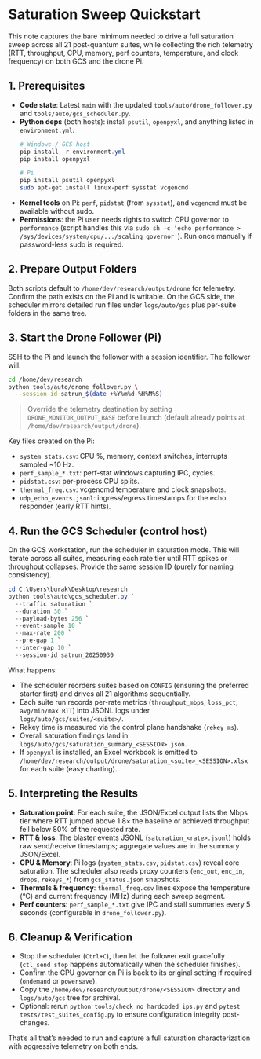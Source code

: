 # Saturation Sweep Quickstart

This note captures the bare minimum needed to drive a full saturation sweep across all 21 post-quantum suites, while collecting the rich telemetry (RTT, throughput, CPU, memory, perf counters, temperature, and clock frequency) on both GCS and the drone Pi.

## 1. Prerequisites
- **Code state**: Latest `main` with the updated `tools/auto/drone_follower.py` and `tools/auto/gcs_scheduler.py`.
- **Python deps** (both hosts): install `psutil`, `openpyxl`, and anything listed in `environment.yml`.
  ```powershell
  # Windows / GCS host
  pip install -r environment.yml
  pip install openpyxl
  ```
  ```bash
  # Pi
  pip install psutil openpyxl
  sudo apt-get install linux-perf sysstat vcgencmd
  ```
- **Kernel tools** on Pi: `perf`, `pidstat` (from `sysstat`), and `vcgencmd` must be available without sudo.
- **Permissions**: the Pi user needs rights to switch CPU governor to `performance` (script handles this via `sudo sh -c 'echo performance > /sys/devices/system/cpu/.../scaling_governor'`). Run once manually if password-less sudo is required.

## 2. Prepare Output Folders
Both scripts default to `/home/dev/research/output/drone` for telemetry. Confirm the path exists on the Pi and is writable. On the GCS side, the scheduler mirrors detailed run files under `logs/auto/gcs` plus per-suite folders in the same tree.

## 3. Start the Drone Follower (Pi)
SSH to the Pi and launch the follower with a session identifier. The follower will:

```bash
cd /home/dev/research
python tools/auto/drone_follower.py \
  --session-id satrun_$(date +%Y%m%d-%H%M%S)
```

> Override the telemetry destination by setting `DRONE_MONITOR_OUTPUT_BASE` before launch (default already points at `/home/dev/research/output/drone`).

Key files created on the Pi:

- `system_stats.csv`: CPU %, memory, context switches, interrupts sampled ~10 Hz.
- `perf_sample_*.txt`: perf-stat windows capturing IPC, cycles.
- `pidstat.csv`: per-process CPU splits.
- `thermal_freq.csv`: vcgencmd temperature and clock snapshots.
- `udp_echo_events.jsonl`: ingress/egress timestamps for the echo responder (early RTT hints).

## 4. Run the GCS Scheduler (control host)
On the GCS workstation, run the scheduler in saturation mode. This will iterate across all suites, measuring each rate tier until RTT spikes or throughput collapses. Provide the same session ID (purely for naming consistency).

```powershell
cd C:\Users\burak\Desktop\research
python tools\auto\gcs_scheduler.py `
  --traffic saturation `
  --duration 30 `
  --payload-bytes 256 `
  --event-sample 10 `
  --max-rate 200 `
  --pre-gap 1 `
  --inter-gap 10 `
  --session-id satrun_20250930
```

What happens:
- The scheduler reorders suites based on `CONFIG` (ensuring the preferred starter first) and drives all 21 algorithms sequentially.
- Each suite run records per-rate metrics (`throughput_mbps`, `loss_pct`, `avg/min/max RTT`) into JSONL logs under `logs/auto/gcs/suites/<suite>/`.
- Rekey time is measured via the control plane handshake (`rekey_ms`).
- Overall saturation findings land in `logs/auto/gcs/saturation_summary_<SESSION>.json`.
- If `openpyxl` is installed, an Excel workbook is emitted to `/home/dev/research/output/drone/saturation_<suite>_<SESSION>.xlsx` for each suite (easy charting).

## 5. Interpreting the Results
- **Saturation point**: For each suite, the JSON/Excel output lists the Mbps tier where RTT jumped above 1.8× the baseline or achieved throughput fell below 80% of the requested rate.
- **RTT & loss**: The blaster events JSONL (`saturation_<rate>.jsonl`) holds raw send/receive timestamps; aggregate values are in the summary JSON/Excel.
- **CPU & Memory**: Pi logs (`system_stats.csv`, `pidstat.csv`) reveal core saturation. The scheduler also reads proxy counters (`enc_out`, `enc_in`, `drops`, `rekeys_*`) from `gcs_status.json` snapshots.
- **Thermals & frequency**: `thermal_freq.csv` lines expose the temperature (°C) and current frequency (MHz) during each sweep segment.
- **Perf counters**: `perf_sample_*.txt` give IPC and stall summaries every 5 seconds (configurable in `drone_follower.py`).

## 6. Cleanup & Verification
- Stop the scheduler (`Ctrl+C`), then let the follower exit gracefully (`ctl_send stop` happens automatically when the scheduler finishes).
- Confirm the CPU governor on Pi is back to its original setting if required (`ondemand` or `powersave`).
- Copy the `/home/dev/research/output/drone/<SESSION>` directory and `logs/auto/gcs` tree for archival.
- Optional: rerun `python tools/check_no_hardcoded_ips.py` and `pytest tests/test_suites_config.py` to ensure configuration integrity post-changes.

That’s all that’s needed to run and capture a full saturation characterization with aggressive telemetry on both ends.
